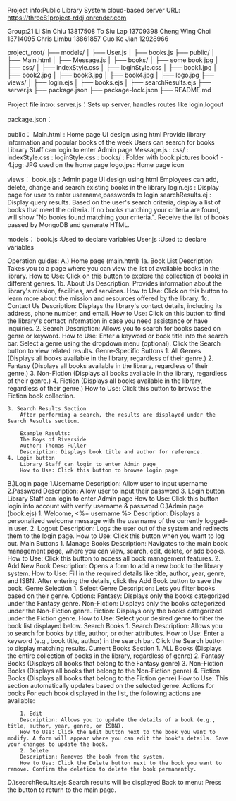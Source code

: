 Project info:Public Library System
cloud-based server URL:
https://three81project-rddj.onrender.com

Group:21
Li Sin Chiu 13817508
To Siu Lap 13709398
Cheng Wing Choi 13714095
Chris Limbu 13861857
Guo Ke Jian 12928966

project_root/
├── models/
│   ├── User.js
│   ├── books.js
├── public/
│   ├── Main.html
│   ├── Message.js
│   ├── books/
│	  ├── some book jpg
│   ├── css/
│	  ├── indexStyle.css
│	  ├── loginStyle.css
│   ├── book1.jpg
│   ├── book2.jpg
│   ├── book3.jpg
│   ├── book4.jpg
│   ├── logo.jpg
├── views/
│   ├── login.ejs
│   ├── books.ejs
│   ├── searchResults.ejs
├── server.js
├── package.json
├── package-lock.json
├── README.md

Project file intro:
server.js：Sets up server, handles routes like login,logout

package.json：

public：
	Main.html : Home page UI design using html
		    Provide library information and popular books of the week
		    Users can search for books
		    Library Staff can login to enter Admin page
	Message.js : 
	css/ : 
		indexStyle.css : 
		loginStyle.css : 
	books/ : Folder with book pictures
	book1 - 4.jpg: JPG used on the home page
	logo.jps: Home page icon

views：
	book.ejs : Admin page UI design using html
		   Employees can add, delete, change and search existing books in the library
	login.ejs : Display page for user to enter username,passwords to login
	searchResults.ej : Display query results. Based on the user's search criteria,
			   display a list of books that meet the criteria. If no books matching your criteria are found, 
			   will show "No books found matching your criteria.".
			   Receive the list of books passed by MongoDB and generate HTML.

models：
	book.js :Used to declare variables
	User.js :Used to declare variables




Operation guides:
A.) Home page (main.html)
	1a. Book List
		Description: Takes you to a page where you can view the list of available books in the library.
		How to Use: Click on this button to explore the collection of books in different genres.
	1b. About Us
		Description: Provides information about the library's mission, facilities, and services.
		How to Use: Click on this button to learn more about the mission and resources offered by the library.
	1c. Contact Us
		Description: Displays the library's contact details, including its address, phone number, and email.
		How to Use: Click on this button to find the library's contact information in case you need assistance or have inquiries.
	2. Search
		Description: Allows you to search for books based on genre or keyword.
		How to Use:
		Enter a keyword or book title into the search bar.
		Select a genre using the dropdown menu (optional).
		Click the Search button to view related results.
	Genre-Specific Buttons
		1. All Genres (Displays all books available in the library, regardless of their genre.)
		2. Fantasy (Displays all books available in the library, regardless of their genre.)
		3. Non-Fiction (Displays all books available in the library, regardless of their genre.)
		4. Fiction (Displays all books available in the library, regardless of their genre.)
			How to Use: Click this button to browse the Fiction book collection.

	3. Search Results Section
		After performing a search, the results are displayed under the Search Results section.

		Example Results:
		The Boys of Riverside
		Author: Thomas Fuller
		Description: Displays book title and author for reference.
	4. Login button
		Library Staff can login to enter Admin page
		How to Use: Click this button to browse login page
B.)Login page
	1.Username
		Description: Allow user to input username
	2.Password
		Description: Allow user to input their password
	3. Login button
		Library Staff can login to enter Admin page
		How to Use: Click this button login into account with verify username & password
C.)Admin page (book.ejs)
	1. Welcome, <%= username %>
		Description: Displays a personalized welcome message with the username of the currently logged-in user.
	2. Logout
		Description: Logs the user out of the system and redirects them to the login page.
		How to Use: Click this button when you want to log out.
	Main Buttons
		1. Manage Books
		Description: Navigates to the main book management page, where you can view, search, edit, delete, or add books.
		How to Use: Click this button to access all book management features.
		2. Add New Book
		Description: Opens a form to add a new book to the library system.
		How to Use:
		Fill in the required details like title, author, year, genre, and ISBN.
		After entering the details, click the Add Book button to save the book.
		Genre Selection
			1. Select Genre
			Description: Lets you filter books based on their genre.
			Options:
				Fantasy: Displays only the books categorized under the Fantasy genre.
				Non-Fiction: Displays only the books categorized under the Non-Fiction genre.
				Fiction: Displays only the books categorized under the Fiction genre.
				How to Use: Select your desired genre to filter the book list displayed below.
	Search Books
		1. Search
		Description: Allows you to search for books by title, author, or other attributes.
		How to Use:
		Enter a keyword (e.g., book title, author) in the search bar.
	Click the Search button to display matching results.
	Current Books Section
		1. ALL Books (Displays the entire collection of books in the library, regardless of genre)
		2. Fantasy Books (Displays all books that belong to the Fantasy genre)
		3. Non-Fiction Books (Displays all books that belong to the Non-Fiction genre)
		4. Fiction Books (Displays all books that belong to the Fiction genre)
		How to Use: This section automatically updates based on the selected genre.
	Actions for books
	For each book displayed in the list, the following actions are available:
	
		1. Edit
		Description: Allows you to update the details of a book (e.g., title, author, year, genre, or ISBN).
		How to Use: Click the Edit button next to the book you want to modify. A form will appear where you can edit the book's details. Save your changes to update the book.
		2. Delete
		Description: Removes the book from the system.
		How to Use: Click the Delete button next to the book you want to remove. Confirm the deletion to delete the book permanently.
D.)searchResults.ejs
	Search results will be displayed
	Back to menu: Press the button to return to the main page.
